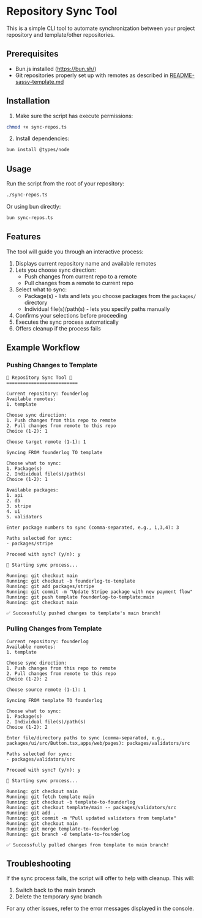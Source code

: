 # Repository Sync Tool

This is a simple CLI tool to automate synchronization between your project repository and template/other repositories.

## Prerequisites

- Bun.js installed (https://bun.sh/)
- Git repositories properly set up with remotes as described in [README-sassy-template.md](./README-sassy-template.md)

## Installation

1. Make sure the script has execute permissions:

```bash
chmod +x sync-repos.ts
```

2. Install dependencies:

```bash
bun install @types/node
```

## Usage

Run the script from the root of your repository:

```bash
./sync-repos.ts
```

Or using bun directly:

```bash
bun sync-repos.ts
```

## Features

The tool will guide you through an interactive process:

1. Displays current repository name and available remotes
2. Lets you choose sync direction:
   - Push changes from current repo to a remote
   - Pull changes from a remote to current repo
3. Select what to sync:
   - Package(s) - lists and lets you choose packages from the `packages/` directory
   - Individual file(s)/path(s) - lets you specify paths manually
4. Confirms your selections before proceeding
5. Executes the sync process automatically
6. Offers cleanup if the process fails

## Example Workflow

### Pushing Changes to Template

```
🔄 Repository Sync Tool 🔄
==========================

Current repository: founderlog
Available remotes:
1. template

Choose sync direction:
1. Push changes from this repo to remote
2. Pull changes from remote to this repo
Choice (1-2): 1

Choose target remote (1-1): 1

Syncing FROM founderlog TO template

Choose what to sync:
1. Package(s)
2. Individual file(s)/path(s)
Choice (1-2): 1

Available packages:
1. api
2. db
3. stripe
4. ui
5. validators

Enter package numbers to sync (comma-separated, e.g., 1,3,4): 3

Paths selected for sync:
- packages/stripe

Proceed with sync? (y/n): y

🚀 Starting sync process...

Running: git checkout main
Running: git checkout -b founderlog-to-template
Running: git add packages/stripe
Running: git commit -m "Update Stripe package with new payment flow"
Running: git push template founderlog-to-template:main
Running: git checkout main

✅ Successfully pushed changes to template's main branch!
```

### Pulling Changes from Template

```
Current repository: founderlog
Available remotes:
1. template

Choose sync direction:
1. Push changes from this repo to remote
2. Pull changes from remote to this repo
Choice (1-2): 2

Choose source remote (1-1): 1

Syncing FROM template TO founderlog

Choose what to sync:
1. Package(s)
2. Individual file(s)/path(s)
Choice (1-2): 2

Enter file/directory paths to sync (comma-separated, e.g., packages/ui/src/Button.tsx,apps/web/pages): packages/validators/src

Paths selected for sync:
- packages/validators/src

Proceed with sync? (y/n): y

🚀 Starting sync process...

Running: git checkout main
Running: git fetch template main
Running: git checkout -b template-to-founderlog
Running: git checkout template/main -- packages/validators/src
Running: git add .
Running: git commit -m "Pull updated validators from template"
Running: git checkout main
Running: git merge template-to-founderlog
Running: git branch -d template-to-founderlog

✅ Successfully pulled changes from template to main branch!
```

## Troubleshooting

If the sync process fails, the script will offer to help with cleanup. This will:
1. Switch back to the main branch
2. Delete the temporary sync branch

For any other issues, refer to the error messages displayed in the console. 